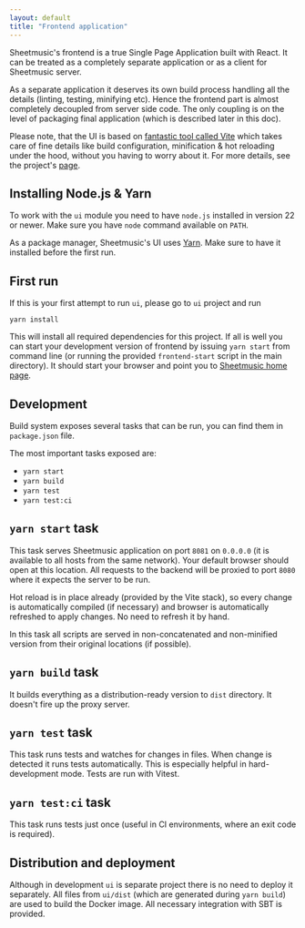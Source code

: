```yaml
---
layout: default
title: "Frontend application"
---
```


Sheetmusic's frontend is a true Single Page Application built with React. It can be treated as a completely separate
application or as a client for Sheetmusic server.

As a separate application it deserves its own build process handling all the details (linting, testing, minifying etc).
Hence the frontend part is almost completely decoupled from server side code. The only coupling is on the level of
packaging final application (which is described later in this doc).

Please note, that the UI is based on [fantastic tool called Vite](https://github.com/vitejs/vite) which takes care of
fine details like build configuration, minification & hot reloading under the hood, without you having to worry about
it. For more details, see the project's [page](https://github.com/vitejs/vite).

## Installing Node.js & Yarn

To work with the `ui` module you need to have `node.js` installed in version 22 or newer. Make sure you have `node`
command available on `PATH`.

As a package manager, Sheetmusic's UI uses [Yarn](https://yarnpkg.com). Make sure to have it installed before the first
run.

## First run

If this is your first attempt to run `ui`, please go to `ui` project and run

```
yarn install
```

This will install all required dependencies for this project. If all is well you can start your development version of
frontend by issuing `yarn start` from command line (or running the provided `frontend-start` script in the main
directory). It should start your browser and point you to [Sheetmusic home page](http://0.0.0.0:8081/#/).

## Development

Build system exposes several tasks that can be run, you can find them in `package.json` file.

The most important tasks exposed are:

- `yarn start`
- `yarn build`
- `yarn test`
- `yarn test:ci`

## `yarn start` task

This task serves Sheetmusic application on port `8081` on `0.0.0.0` (it is available to all hosts from the same network).
Your default browser should open at this location. All requests to the backend will be proxied to port `8080` where it
expects the server to be run.

Hot reload is in place already (provided by the Vite stack), so every change is automatically compiled (if necessary)
and browser is automatically refreshed to apply changes. No need to refresh it by hand.

In this task all scripts are served in non-concatenated and non-minified version from their original locations (if
possible).

## `yarn build` task

It builds everything as a distribution-ready version to `dist` directory. It doesn't fire up the proxy server.

## `yarn test` task

This task runs tests and watches for changes in files. When change is detected it runs tests automatically. This is
especially helpful in hard-development mode. Tests are run with Vitest.

## `yarn test:ci` task

This task runs tests just once (useful in CI environments, where an exit code is required).

## Distribution and deployment

Although in development `ui` is separate project there is no need to deploy it separately. All files from `ui/dist`
(which are generated during `yarn build`) are used to build the Docker image. All necessary integration with SBT is
provided. 
